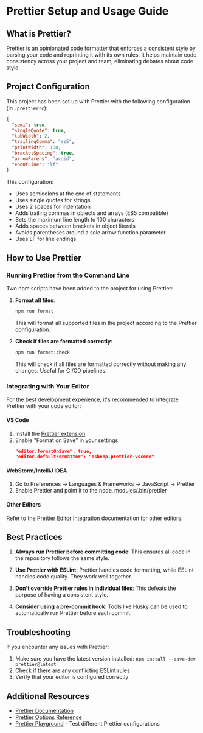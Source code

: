 # Prettier Setup and Usage Guide

## What is Prettier?

Prettier is an opinionated code formatter that enforces a consistent style by parsing your code and reprinting it with its own rules. It helps maintain code consistency across your project and team, eliminating debates about code style.

## Project Configuration

This project has been set up with Prettier with the following configuration (in `.prettierrc`):

```json
{
  "semi": true,
  "singleQuote": true,
  "tabWidth": 2,
  "trailingComma": "es5",
  "printWidth": 100,
  "bracketSpacing": true,
  "arrowParens": "avoid",
  "endOfLine": "lf"
}
```

This configuration:

- Uses semicolons at the end of statements
- Uses single quotes for strings
- Uses 2 spaces for indentation
- Adds trailing commas in objects and arrays (ES5 compatible)
- Sets the maximum line length to 100 characters
- Adds spaces between brackets in object literals
- Avoids parentheses around a sole arrow function parameter
- Uses LF for line endings

## How to Use Prettier

### Running Prettier from the Command Line

Two npm scripts have been added to the project for using Prettier:

1. **Format all files**:

   ```bash
   npm run format
   ```

   This will format all supported files in the project according to the Prettier configuration.

2. **Check if files are formatted correctly**:
   ```bash
   npm run format:check
   ```
   This will check if all files are formatted correctly without making any changes. Useful for CI/CD pipelines.

### Integrating with Your Editor

For the best development experience, it's recommended to integrate Prettier with your code editor:

#### VS Code

1. Install the [Prettier extension](https://marketplace.visualstudio.com/items?itemName=esbenp.prettier-vscode)
2. Enable "Format on Save" in your settings:
   ```json
   "editor.formatOnSave": true,
   "editor.defaultFormatter": "esbenp.prettier-vscode"
   ```

#### WebStorm/IntelliJ IDEA

1. Go to Preferences → Languages & Frameworks → JavaScript → Prettier
2. Enable Prettier and point it to the node_modules/.bin/prettier

#### Other Editors

Refer to the [Prettier Editor Integration](https://prettier.io/docs/en/editors.html) documentation for other editors.

## Best Practices

1. **Always run Prettier before committing code**: This ensures all code in the repository follows the same style.

2. **Use Prettier with ESLint**: Prettier handles code formatting, while ESLint handles code quality. They work well together.

3. **Don't override Prettier rules in individual files**: This defeats the purpose of having a consistent style.

4. **Consider using a pre-commit hook**: Tools like Husky can be used to automatically run Prettier before each commit.

## Troubleshooting

If you encounter any issues with Prettier:

1. Make sure you have the latest version installed: `npm install --save-dev prettier@latest`
2. Check if there are any conflicting ESLint rules
3. Verify that your editor is configured correctly

## Additional Resources

- [Prettier Documentation](https://prettier.io/docs/en/index.html)
- [Prettier Options Reference](https://prettier.io/docs/en/options.html)
- [Prettier Playground](https://prettier.io/playground/) - Test different Prettier configurations
